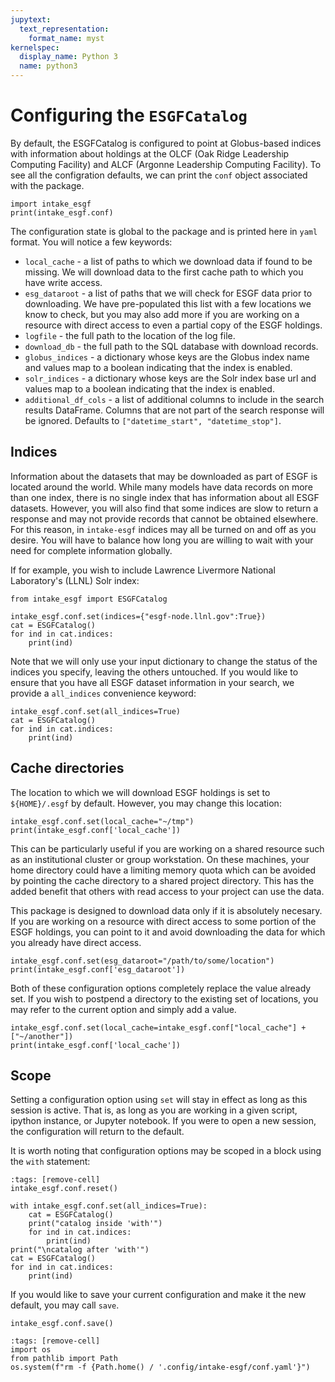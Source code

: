 ```yaml
---
jupytext:
  text_representation:
    format_name: myst
kernelspec:
  display_name: Python 3
  name: python3
---
```


# Configuring the `ESGFCatalog`

By default, the ESGFCatalog is configured to point at Globus-based indices with information about holdings at the OLCF (Oak Ridge Leadership Computing Facility) and ALCF (Argonne Leadership Computing Facility). To see all the configration defaults, we can print the `conf` object associated with the package.

```{code-cell}
import intake_esgf
print(intake_esgf.conf)
```

The configuration state is global to the package and is printed here in `yaml`
format. You will notice a few keywords:

- `local_cache` - a list of paths to which we download data if found to be missing. We will download data to the first cache path to which you have write access.
- `esg_dataroot` - a list of paths that we will check for ESGF data prior to downloading. We have pre-populated this list with a few locations we know to check, but you may also add more if you are working on a resource with direct access to even a partial copy of the ESGF holdings.
- `logfile` - the full path to the location of the log file.
- `download_db` - the full path to the SQL database with download records.
- `globus_indices` - a dictionary whose keys are the Globus index name and values map to a boolean indicating that the index is enabled.
- `solr_indices` - a dictionary whose keys are the Solr index base url and values map to a boolean indicating that the index is enabled.
- `additional_df_cols` - a list of additional columns to include in the search results DataFrame. Columns that are not part of the search response will be ignored. Defaults to `["datetime_start", "datetime_stop"]`.

## Indices

Information about the datasets that may be downloaded as part of ESGF is located around the world. While many models have data records on more than one index, there is no single index that has information about all ESGF datasets. However, you will also find that some indices are slow to return a response and may not provide records that cannot be obtained elsewhere. For this reason, in `intake-esgf` indices may all be turned on and off as you desire. You will have to balance how long you are willing to wait with your need for complete information globally.

If for example, you wish to include Lawrence Livermore National Laboratory's (LLNL) Solr index:

```{code-cell}
from intake_esgf import ESGFCatalog

intake_esgf.conf.set(indices={"esgf-node.llnl.gov":True})
cat = ESGFCatalog()
for ind in cat.indices:
    print(ind)
```

Note that we will only use your input dictionary to change the status of the indices you specify, leaving the others untouched. If you would like to ensure that you have all ESGF dataset information in your search, we provide a `all_indices` convenience keyword:

```{code-cell}
intake_esgf.conf.set(all_indices=True)
cat = ESGFCatalog()
for ind in cat.indices:
    print(ind)
```

## Cache directories

The location to which we will download ESGF holdings is set to `${HOME}/.esgf` by default. However, you may change this location:

```{code-cell}
intake_esgf.conf.set(local_cache="~/tmp")
print(intake_esgf.conf['local_cache'])
```

This can be particularly useful if you are working on a shared resource such as an institutional cluster or group workstation. On these machines, your home directory could have a limiting memory quota which can be avoided by pointing the cache directory to a shared project directory. This has the added benefit that others with read access to your project can use the data.

This package is designed to download data only if it is absolutely necesary. If you are working on a resource with direct access to some portion of the ESGF holdings, you can point to it and avoid downloading the data for which you already have direct access.

```{code-cell}
intake_esgf.conf.set(esg_dataroot="/path/to/some/location")
print(intake_esgf.conf['esg_dataroot'])
```

Both of these configuration options completely replace the value already set. If you wish to postpend a directory to the existing set of locations, you may refer to the current option and simply add a value.

```{code-cell}
intake_esgf.conf.set(local_cache=intake_esgf.conf["local_cache"] + ["~/another"])
print(intake_esgf.conf['local_cache'])
```

## Scope

Setting a configuration option using `set` will stay in effect as long as this session is active. That is, as long as you are working in a given script, ipython instance, or Jupyter notebook. If you were to open a new session, the configuration will return to the default.

It is worth noting that configuration options may be scoped in a block using the `with` statement:

```{code-cell}
:tags: [remove-cell]
intake_esgf.conf.reset()
```

```{code-cell}
with intake_esgf.conf.set(all_indices=True):
    cat = ESGFCatalog()
    print("catalog inside 'with'")
    for ind in cat.indices:
        print(ind)
print("\ncatalog after 'with'")
cat = ESGFCatalog()
for ind in cat.indices:
    print(ind)
```

If you would like to save your current configuration and make it the new default, you may call `save`.

```{code-cell}
intake_esgf.conf.save()
```

```{code-cell}
:tags: [remove-cell]
import os
from pathlib import Path
os.system(f"rm -f {Path.home() / '.config/intake-esgf/conf.yaml'}")
```
